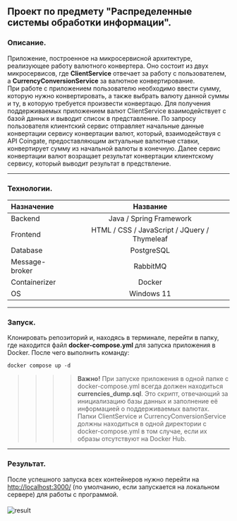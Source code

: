 ## Проект по предмету "Распределенные системы обработки информации".
### Описание.
Приложение, построенное на микросервисной архитектуре, реализующее работу валютного конвертера. 
Оно состоит из двух микросервисов, где **ClientService** отвечает за работу с пользователем, а **CurrencyConversionService** за валютное конвертирование.  
При работе с приложением пользователю необходимо ввести сумму, которую нужно конвертировать, а также выбрать валюту данной суммы и ту, 
в которую требуется произвести конвертацю. Для получения поддерживаемых приложением валют ClientService взаимодействует с базой данных и выводит список в представление. 
По запросу пользователя клиентский сервис отправляет начальные данные конвертации сервису конвертации валют, который, взаимодействуя с API Coingate, 
предоставляющим актуальные валютные ставки, конвертирует сумму из начальной валюты в конечную. 
Далее сервис конвертации валют возращает результат конвертации клиентскому сервису, который выводит результат в предствление.
____
### Технологии.
**Назначение** | **Название**
:----|:------:
Backend | Java / Spring Framework
Frontend | HTML / CSS / JavaScript / JQuery / Thymeleaf
Database | PostgreSQL
Message-broker | RabbitMQ
Containerizer | Docker
OS | Windows 11
____
### Запуск.
Клонировать репозиторий и, находясь в терминале, перейти в папку, где находится файл **docker-compose.yml** для запуска приложения в Docker. После чего выполнить команду:
```
docker compose up -d
```
>>>> **Важно!** При запуске приложения в одной папке с docker-compose.yml всегда должен находиться **currencies_dump.sql**.  Это скрипт, отвечающий за инициализацию 
базы данных и заполнение её информацией о поддерживаемых валютах. Папки ClientService и CurrencyConversionService должны находиться в одной директории с docker-compose.yml в том случае, если их образы отсутствуют на Docker Hub. 
____
### Результат.
После успешного запуска всех контейнеров нужно перейти на [http://localhost:3000/](http://localhost:3000/) (по умолчанию, если запускается на локальном сервере) для работы с программой.
####
![result](https://github.com/EmelKrist/currency-converter/blob/master/Example.png)
